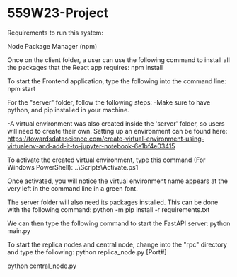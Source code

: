 # 559W23-Project

Requirements to run this system:

Node Package Manager (npm)

Once on the client folder, a user can use the following command to install all the packages that the React app requires:
npm install

To start the Frontend application, type the following into the command line:
npm start

For the "server" folder, follow the following steps:
-Make sure to have python, and pip installed in your machine.

-A virtual environment was also created inside the 'server' folder, so users will need to create their own. Setting up an environment can be found here:
https://towardsdatascience.com/create-virtual-environment-using-virtualenv-and-add-it-to-jupyter-notebook-6e1bf4e03415


To activate the created virtual environment, type this command (For Windows PowerShell):
.\.<nameOfYourVirtualEnvironment>\Scripts\Activate.ps1

Once activated, you will notice the virtual environment name appears at the very left in the command line in a green font.

The server folder will also need its packages installed. This can be done with the following command:
python -m pip install -r requirements.txt

We can then type the following command to start the FastAPI server:
python main.py

To start the replica nodes and central node, change into the "rpc" directory and type the following:
python replica_node.py [Port#]

python central_node.py
